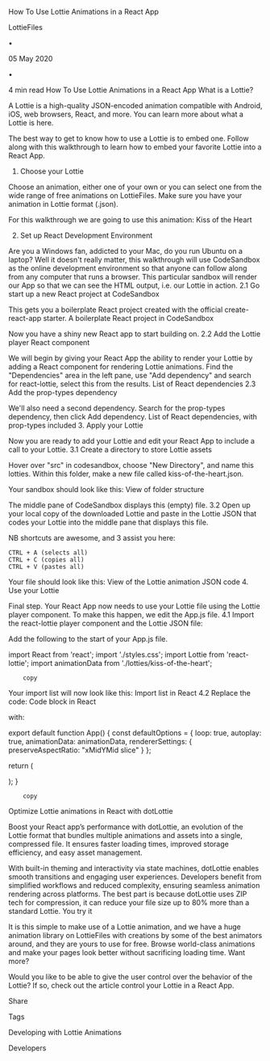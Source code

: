 How To Use Lottie Animations in a React App

LottieFiles

•

05 May 2020

•

4 min read
How To Use Lottie Animations in a React App
What is a Lottie?

A Lottie is a high-quality JSON-encoded animation compatible with Android, iOS, web browsers, React, and more. You can learn more about what a Lottie is here.

The best way to get to know how to use a Lottie is to embed one. Follow along with this walkthrough to learn how to embed your favorite Lottie into a React App.

1. Choose your Lottie

Choose an animation, either one of your own or you can select one from the wide range of free animations on LottieFiles. Make sure you have your animation in Lottie format (.json).

For this walkthrough we are going to use this animation:
Kiss of the Heart

2. Set up React Development Environment

Are you a Windows fan, addicted to your Mac, do you run Ubuntu on a laptop? Well it doesn't really matter, this walkthrough will use CodeSandbox as the online development environment so that anyone can follow along from any computer that runs a browser. This particular sandbox will render our App so that we can see the HTML output, i.e. our Lottie in action.
2.1 Go start up a new React project at CodeSandbox

This gets you a boilerplate React project created with the official create-react-app starter.
A boilerplate React project in CodeSandbox

Now you have a shiny new React app to start building on.
2.2 Add the Lottie player React component

We will begin by giving your React App the ability to render your Lottie by adding a React component for rendering Lottie animations. Find the "Dependencies" area in the left pane, use "Add dependency" and search for react-lottie, select this from the results.
List of React dependencies
2.3 Add the prop-types dependency

We'll also need a second dependency. Search for the prop-types dependency, then click Add dependency.
List of React dependencies, with prop-types included 3. Apply your Lottie

Now you are ready to add your Lottie and edit your React App to include a call to your Lottie.
3.1 Create a directory to store Lottie assets

Hover over "src" in codesandbox, choose "New Directory", and name this lotties. Within this folder, make a new file called kiss-of-the-heart.json.

Your sandbox should look like this:
View of folder structure

The middle pane of CodeSandbox displays this (empty) file.
3.2 Open up your local copy of the downloaded Lottie and paste in the Lottie JSON that codes your Lottie into the middle pane that displays this file.

NB shortcuts are awesome, and 3 assist you here:

    CTRL + A (selects all)
    CTRL + C (copies all)
    CTRL + V (pastes all)

Your file should look like this:
View of the Lottie animation JSON code 4. Use your Lottie

Final step. Your React App now needs to use your Lottie file using the Lottie player component. To make this happen, we edit the App.js file.
4.1 Import the react-lottie player component and the Lottie JSON file:

Add the following to the start of your App.js file.

import React from 'react';
import './styles.css';
import Lottie from 'react-lottie';
import animationData from './lotties/kiss-of-the-heart';

        copy

Your import list will now look like this:
Import list in React
4.2 Replace the code:
Code block in React

with:

export default function App() {
const defaultOptions = {
loop: true,
autoplay: true,
animationData: animationData,
rendererSettings: {
preserveAspectRatio: "xMidYMid slice"
}
};

return (

<div>
<Lottie 
	    options={defaultOptions}
        height={400}
        width={400}
      />
</div>
);
}

        copy

Optimize Lottie animations in React with dotLottie

Boost your React app’s performance with dotLottie, an evolution of the Lottie format that bundles multiple animations and assets into a single, compressed file. It ensures faster loading times, improved storage efficiency, and easy asset management.

With built-in theming and interactivity via state machines, dotLottie enables smooth transitions and engaging user experiences. Developers benefit from simplified workflows and reduced complexity, ensuring seamless animation rendering across platforms. The best part is because dotLottie uses ZIP tech for compression, it can reduce your file size up to 80% more than a standard Lottie.
You try it

It is this simple to make use of a Lottie animation, and we have a huge animation library on LottieFiles with creations by some of the best animators around, and they are yours to use for free. Browse world-class animations and make your pages look better without sacrificing loading time.
Want more?

Would you like to be able to give the user control over the behavior of the Lottie? If so, check out the article control your Lottie in a React App.

Share

Tags

Developing with Lottie Animations

Developers
